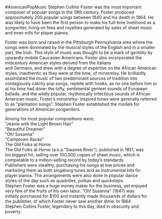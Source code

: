 #AmericanPopMusic
Stephen Collins Foster was the most important composer of popular songs in the 19th century. Foster produced approximately 200 popular songs between 1840 and his death in 1864. He was likely to have been the first person to make his full-time livelihood as a songwriter, living on fees and royalties generated by sales of sheet music and even rolls for player pianos.

Foster was born and raised in the Pittsburgh Pennsylvania area where the songs were dominated by the musical styles of the English and in a smaller part, the Irish. This style of music was thought to be a mark of gentility by upwardly mobile Caucasian Americans. Foster also incorporated the midcentury American styles derived from the Italians  
and Germans, and drew with a degree of expertise on the African American styles, inauthentic as they were at the time, of minstrelsy. He brilliantly assimilated the music of two predominant sources of tradition into contagiously catchy pop songs, replete with hooks, as no one before him or at his time had done: the lofty, sentimental genteel sounds of European ballads, and the wildly popular, rhythmically infectious sounds of African American music. Foster’s minstrelsy- inspired tunes were generally referred to as “plantation songs”. Stephen Foster established the models for generations of American songwriters.

Among his most popular compositions were:  
“Jeanie with the Light Brown Hair”  
“Beautiful Dreamer”  
“Oh! Susanna”  
“Camptown Races”  
The Old Folks at Home  
The Old Folks at Home (a.k.a.“Swanee River”), published in 1851, was  
his biggest hit, selling over 100,000 copies of sheet music, which is  
comparable to a million-selling record by today’s standards.  
Publishers were stealthy, purchasing his songs at low prices and  
marketing them as both singalong tunes and as instrumental hits for  
player pianos. The arrangements were also done in popular dance  
styles of the day such as quadrilles, polkas and quicksteps.  
Stephen Foster was a huge money maker for the business, yet enjoyed  
very few of the fruits of his own labor. “Oh! Susanna” (1847) was  
initially purchased for $100 and instantly made thousands of dollars for  
the publisher, of which Foster never saw another dime. In 1864  
Stephen Collins Foster, legendary to this day, died in obscurity and  
poverty.
